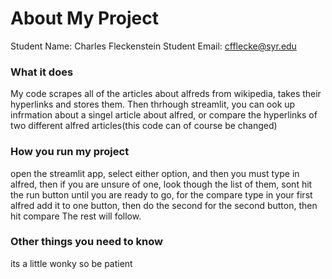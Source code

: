 # About My Project

Student Name:  Charles Fleckenstein
Student Email:  cfflecke@syr.edu

### What it does
My code scrapes all of the articles about alfreds from wikipedia, takes their hyperlinks and stores them. Then thrhough streamlit, you can ook up infrmation about a singel article about alfred, or compare the hyperlinks of two different alfred articles(this code can of course be changed)

### How you run my project
open the streamlit app, select either option, and then you must type in alfred, then if you are unsure of one, look though the list of them, sont hit the run button until you are ready to go, for the compare type in your first alfred add it to one button, then do the second for the second button, then hit compare The rest will follow.

### Other things you need to know
its a little wonky so be patient
